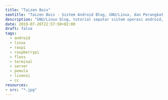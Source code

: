 ```yaml
---
title: "Taizen Bois"
seotitle: "Taizen Bois - Sistem Android Blog, GNU/Linux, dan Perangkat Raspberry Pi"
description: "GNU/Linux blog, tutorial seputar sistem operasi android, dan belajar menggunakan perangkat raspberry pi."
date: 2019-07-26T22:57:50+02:00
draft: false
tags:
  - android
  - linux
  - raspi
  - raspberrypi
  - floss
  - terminal
  - server
  - pemula
  - lisensi
  - cc
resources:
- src: "*.jpg"
---
```

